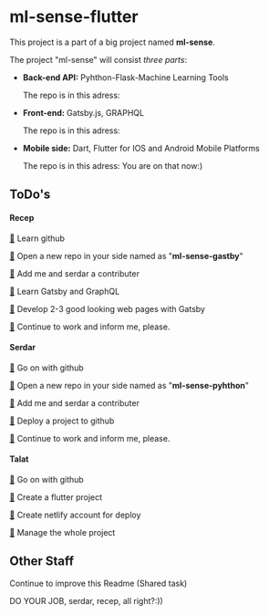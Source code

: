 # ml-sense-flutter

This project is a part of a big project named **ml-sense**.

The project "ml-sense" will consist *three parts*:

- **Back-end API:** Pyhthon-Flask-Machine Learning Tools

  The repo is in this adress:

- **Front-end:** Gatsby.js, GRAPHQL

  The repo is in this adress:

- **Mobile side:** Dart, Flutter for IOS and Android Mobile Platforms

  The repo is in this adress: You are on that now:)

## ToDo's

#### Recep

[🌙](https://en.wikipedia.org/wiki/🌙) Learn github

[🌙](https://en.wikipedia.org/wiki/🌙) Open a new repo in your side named as "**ml-sense-gastby**"

[🌙](https://en.wikipedia.org/wiki/🌙) Add me and serdar a contributer

[🌙](https://en.wikipedia.org/wiki/🌙) Learn Gatsby and GraphQL

[🌙](https://en.wikipedia.org/wiki/🌙) Develop 2-3 good looking web pages with Gatsby

[🌙](https://en.wikipedia.org/wiki/🌙) Continue to work and inform me, please.

#### Serdar

[🌙](https://en.wikipedia.org/wiki/🌙) Go on with github

[🌙](https://en.wikipedia.org/wiki/🌙) Open a new repo in your side named as "**ml-sense-pyhthon**"

[🌙](https://en.wikipedia.org/wiki/🌙) Add me and serdar a contributer

[🌙](https://en.wikipedia.org/wiki/🌙) Deploy a project to github

[🌙](https://en.wikipedia.org/wiki/🌙) Continue to work and inform me, please.

#### Talat

[🌙](https://en.wikipedia.org/wiki/🌙) Go on with github

[🌙](https://en.wikipedia.org/wiki/🌙) Create a flutter project

[🌙](https://en.wikipedia.org/wiki/🌙) Create netlify account for deploy

[🌙](https://en.wikipedia.org/wiki/🌙) Manage the whole project



## Other Staff

Continue to improve this Readme (Shared task)

DO YOUR JOB, serdar, recep, all right?:))
